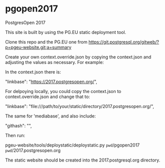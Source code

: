# pgopen2017
PostgresOpen 2017

This site is built by using the PG.EU static deployment tool.

Clone this repo and the PG.EU one from https://git.postgresql.org/gitweb/?p=pgeu-website.git;a=summary

Create your own context.override.json by copying the context.json and adjusting
the values as necessary.  For example:

In the context.json there is:

"linkbase": "https://2017.postgresopen.org/",

For delpoying locally, you could copy the context.json to context.override.json and change that to:

"linkbase": "file:///path/to/your/static/directory/2017.postgresopen.org/",

The same for 'mediabase', and also include:

"githash": "",

Then run:

pgeu-website/tools/deploystatic/deploystatic.py `pwd`/pgopen2017 `pwd`/2017.postgresopen.org

The static website should be created into the 2017.postgresql.org directory.
